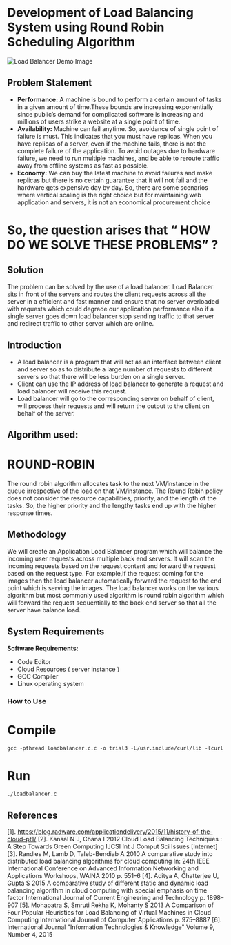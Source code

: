 # Development of Load Balancing System using Round Robin Scheduling Algorithm

![Load Balancer Demo Image](https://i0.wp.com/gbhackers.com/wp-content/uploads/2018/12/Load-Balancer.jpg?w=759&ssl=1)

## Problem Statement

* __Performance:__ A machine is bound to perform a certain amount of tasks in a given amount of time.These bounds are increasing exponentially since public’s demand for complicated software is increasing and millions of users strike a website at a single point of time. 
* __Availability:__ Machine can fail anytime. So, avoidance of single point of failure is must. This indicates that you must have replicas. When you have replicas of a server, even if the machine fails, there is not the complete failure of the application. To avoid outages due to hardware failure, we need to run multiple machines, and be able to reroute traffic away from offline systems as fast as possible.
* __Economy:__ We can buy the latest machine to avoid failures and make replicas but there is no certain guarantee that it will not fail and the hardware gets expensive day by day. So, there are some scenarios where vertical scaling is the right choice but for maintaining web application and servers, it is not an economical procurement choice
#     So, the question arises that __“ HOW DO WE SOLVE THESE PROBLEMS” ?__

## Solution

The problem can be solved by the use of a load balancer. Load Balancer sits in front of the servers and routes the client requests across all the server in a efficient and fast manner and ensure that no server overloaded with requests which could degrade our application performance also if a single server goes down load balancer stop sending traffic to that server and redirect traffic to other server which are online.


## Introduction

* A load balancer is a program that will act as an interface between client and server so as to distribute a large number of requests to different servers so that there will be less burden on a single server.
* Client can use the IP address of load balancer to generate a request and load balancer will receive this request.
* Load balancer will go to the corresponding server on behalf of client, will process their requests and will return the output to the client on behalf of the server. 

## Algorithm used:
# ROUND-ROBIN

The round robin algorithm allocates task to the next VM/instance in the queue irrespective of the load on that VM/instance. The Round Robin policy does not consider the resource capabilities, priority, and the length of the tasks. So, the higher priority and the lengthy tasks end up with the higher response times.

## Methodology

We will create an Application Load Balancer program which will balance the incoming user requests across multiple back end servers. It will scan the incoming requests based on the request content and forward the request based on the request type.
For example,if the request coming for the images then the load balancer automatically forward the request to the end point which is serving the images.
The load balancer works on the various algorithm but most commonly used algorithm is round robin algorithm which will forward the request sequentially to the back end server so that all the server have balance load.

## System Requirements
**Software Requirements:**
* Code Editor
* Cloud Resources ( server instance )
* GCC Compiler
* Linux operating system

### How to Use

# Compile
```
gcc -pthread loadbalancer.c.c -o trial3 -L/usr.include/curl/lib -lcurl
```

# Run 
```
./loadbalancer.c
```

## References
[1]. https://blog.radware.com/applicationdelivery/2015/11/history-of-the-cloud-pt1/ 
[2]. Kansal N J, Chana I 2012 Cloud Load Balancing Techniques : A Step Towards Green Computing IJCSI Int J Comput Sci Issues [Internet]
[3]. Randles M, Lamb D, Taleb-Bendiab A 2010 A comparative study into distributed load balancing algorithms for cloud computing In: 24th IEEE International Conference on Advanced Information Networking and Applications Workshops, WAINA 2010 p. 551–6
[4]. Aditya A, Chatterjee U, Gupta S 2015 A comparative study of different static and dynamic load balancing algorithm in cloud computing with special emphasis on time factor International Journal of Current Engineering and Technology p. 1898–907
[5]. Mohapatra S, Smruti Rekha K, Mohanty S 2013 A Comparison of Four Popular Heuristics for Load Balancing of Virtual Machines in Cloud Computing International Journal of Computer Applications p. 975–8887
[6]. International Journal "Information Technologies & Knowledge" Volume 9, Number 4, 2015
